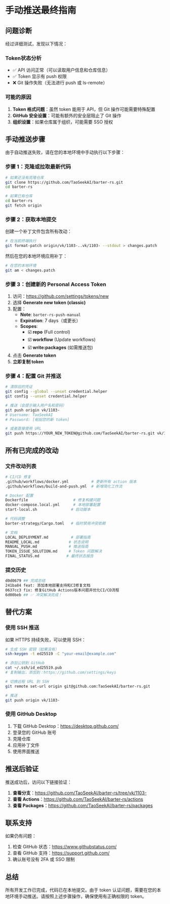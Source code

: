# 手动推送最终指南

## 问题诊断

经过详细测试，发现以下情况：

### Token状态分析
- ✅ API 访问正常（可以读取用户信息和仓库信息）
- ✅ Token 显示有 push 权限
- ❌ Git 操作失败（无法进行 push 或 ls-remote）

### 可能的原因
1. **Token 格式问题**：虽然 token 能用于 API，但 Git 操作可能需要特殊配置
2. **GitHub 安全设置**：可能有额外的安全层阻止了 Git 操作
3. **组织设置**：如果仓库属于组织，可能需要 SSO 授权

## 手动推送步骤

由于自动推送失败，请在您的本地环境中手动执行以下步骤：

### 步骤 1：克隆或拉取最新代码

```bash
# 如果还没有克隆仓库
git clone https://github.com/TaoSeekAI/barter-rs.git
cd barter-rs

# 如果已有仓库
cd barter-rs
git fetch origin
```

### 步骤 2：获取本地提交

创建一个补丁文件包含所有改动：

```bash
# 在当前终端执行
git format-patch origin/vk/1103-..vk/1103- --stdout > changes.patch
```

然后在您的本地环境应用补丁：

```bash
# 在您的本地环境
git am < changes.patch
```

### 步骤 3：创建新的 Personal Access Token

1. 访问：https://github.com/settings/tokens/new
2. 选择 **Generate new token (classic)**
3. 配置：
   - **Note**: `barter-rs-push-manual`
   - **Expiration**: 7 days（或更长）
   - **Scopes**:
     - ☑️ **repo** (Full control)
     - ☑️ **workflow** (Update workflows)
     - ☑️ **write:packages** (如需推送包)
4. 点击 **Generate token**
5. **立即复制 token**

### 步骤 4：配置 Git 并推送

```bash
# 清除旧的凭证
git config --global --unset credential.helper
git config --unset credential.helper

# 推送（会提示输入用户名和密码）
git push origin vk/1103-
# Username: TaoSeekAI
# Password: [粘贴您的新 token]

# 或者直接使用 URL
git push https://YOUR_NEW_TOKEN@github.com/TaoSeekAI/barter-rs.git vk/1103-
```

## 所有已完成的改动

### 文件改动列表

```bash
# CI/CD 修复
.github/workflows/docker.yml          # 更新所有 action 版本
.github/workflows/build-and-push.yml  # 新增简化工作流

# Docker 配置
Dockerfile                    # 修复构建问题
docker-compose.local.yml      # 本地部署配置
start-local.sh               # 启动脚本

# 代码调整
barter-strategy/Cargo.toml   # 临时禁用冲突依赖

# 文档
LOCAL_DEPLOYMENT.md          # 部署指南
README_LOCAL.md             # 状态说明
MANUAL_PUSH.md              # 推送指南
TOKEN_ISSUE_SOLUTION.md     # Token 问题解决
FINAL_STATUS.md            # 最终状态报告
```

### 提交历史

```bash
d0d0679 ## 完成总结
241ba84 feat: 添加本地部署支持和CI修复文档
0637cc3 fix: 修复GitHub Actions版本问题并优化CI/CD流程
6d00beb ## ✅ 冲突解决完成！
```

## 替代方案

### 使用 SSH 推送

如果 HTTPS 持续失败，可以使用 SSH：

```bash
# 生成 SSH 密钥（如果没有）
ssh-keygen -t ed25519 -C "your-email@example.com"

# 添加公钥到 GitHub
cat ~/.ssh/id_ed25519.pub
# 复制输出，添加到：https://github.com/settings/keys

# 切换远程 URL 到 SSH
git remote set-url origin git@github.com:TaoSeekAI/barter-rs.git

# 推送
git push origin vk/1103-
```

### 使用 GitHub Desktop

1. 下载 GitHub Desktop：https://desktop.github.com/
2. 登录您的 GitHub 账号
3. 克隆仓库
4. 应用补丁文件
5. 使用界面推送

## 推送后验证

推送成功后，访问以下链接验证：

1. **查看分支**：https://github.com/TaoSeekAI/barter-rs/tree/vk/1103-
2. **查看 Actions**：https://github.com/TaoSeekAI/barter-rs/actions
3. **查看 Packages**：https://github.com/TaoSeekAI/barter-rs/packages

## 联系支持

如果仍有问题：
1. 检查 GitHub 状态：https://www.githubstatus.com/
2. 查看 GitHub 支持：https://support.github.com/
3. 确认账号没有 2FA 或 SSO 限制

## 总结

所有开发工作已完成，代码已在本地提交。由于 token 认证问题，需要在您的本地环境手动推送。请按照上述步骤操作，确保使用有正确权限的 token。